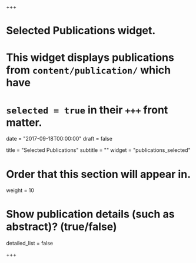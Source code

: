 +++
# Selected Publications widget.
# This widget displays publications from `content/publication/` which have
# `selected = true` in their `+++` front matter.

date = "2017-09-18T00:00:00"
draft = false

title = "Selected Publications"
subtitle = ""
widget = "publications_selected"

# Order that this section will appear in.
weight = 10

# Show publication details (such as abstract)? (true/false)
detailed_list = false

+++

